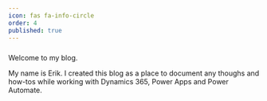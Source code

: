 ```yaml
---
icon: fas fa-info-circle
order: 4
published: true
---
```


#####

Welcome to my blog.

My name is Erik. I created this blog as a place to document any thoughs and how-tos while working with Dynamics 365, Power Apps and Power Automate.